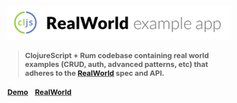 ![ClojureScript + Rum example app](logo.png)


> ### ClojureScript + Rum codebase containing real world examples (CRUD, auth, advanced patterns, etc) that adheres to the [RealWorld](https://github.com/gothinkster/realworld-example-apps) spec and API.

### [Demo](#demo)&nbsp;&nbsp;&nbsp;&nbsp;[RealWorld](https://github.com/gothinkster/realworld)
